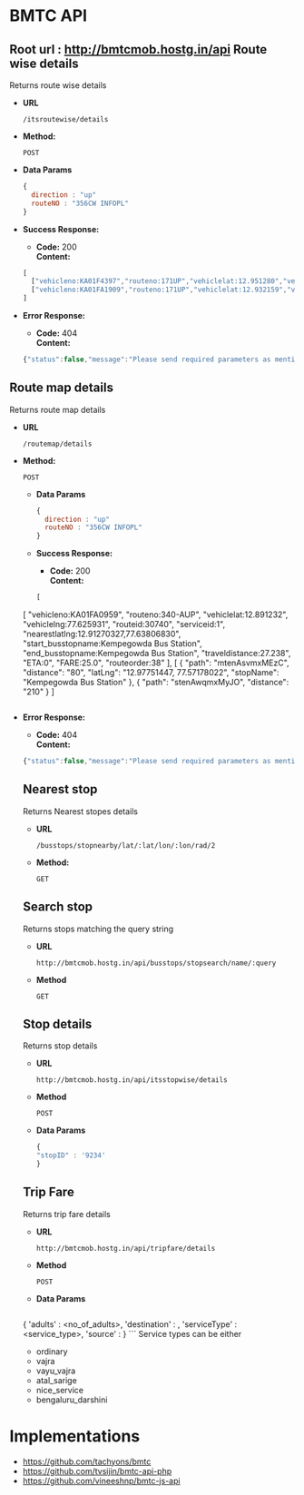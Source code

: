 # BMTC API

Root url : http://bmtcmob.hostg.in/api
**Route wise details**
----
Returns route wise details
* **URL**

  `/itsroutewise/details`

* **Method:**

  `POST`

* **Data Params**

  ```javascript
  {
    direction : "up"
    routeNO : "356CW INFOPL"
  }
  ```

* **Success Response:**

  * **Code:** 200 <br />
    **Content:**
  ```javascript
  [
    ["vehicleno:KA01F4397","routeno:171UP","vehiclelat:12.951280","vehiclelng:77.595207","routeid:30741","serviceid:1","nearestlatlng:12.95140577,77.59521987","start_busstopname:Kempegowda Bus Station","end_busstopname:Koramangala 1st Block","traveldistance:19.704","ETA:0","FARE:22.0","routeorder:19"],
    ["vehicleno:KA01FA1909","routeno:171UP","vehiclelat:12.932159","vehiclelng:77.631950","routeid:30741","serviceid:1","nearestlatlng:12.93673009,77.62652607","start_busstopname:Kempegowda Bus Station","end_busstopname:Koramangala 1st Block","traveldistance:19.704","ETA:0","FARE:22.0","routeorder:31"]
  ]
  ```
* **Error Response:**
  * **Code:** 404 <br />
  **Content:**
  ```javascript
  {"status":false,"message":"Please send required parameters as mentioned in the document"}
  ```

**Route map details**
----
Returns route map details
* **URL**

  `/routemap/details`

* **Method:**

  `POST`
  * **Data Params**

    ```javascript
    {
      direction : "up"
      routeNO : "356CW INFOPL"
    }
    ```

  * **Success Response:**

    * **Code:** 200 <br />
      **Content:**
    ```javascript
    [
  [
    "vehicleno:KA01FA0959",
    "routeno:340-AUP",
    "vehiclelat:12.891232",
    "vehiclelng:77.625931",
    "routeid:30740",
    "serviceid:1",
    "nearestlatlng:12.91270327,77.63806830",
    "start_busstopname:Kempegowda Bus Station",
    "end_busstopname:Kempegowda Bus Station",
    "traveldistance:27.238",
    "ETA:0",
    "FARE:25.0",
    "routeorder:38"
  ],
  [
    {
      "path": "mtenAsvmxMEzC",
      "distance": "80",
      "latLng": "12.97751447, 77.57178022",
      "stopName": "Kempegowda Bus Station"
    },
    {
      "path": "stenAwqmxMyJO",
      "distance": "210"
    }
  ]
    ```
* **Error Response:**
  * **Code:** 404 <br />
  **Content:**
  ```javascript
  {"status":false,"message":"Please send required parameters as mentioned in the document"}
  ```

  **Nearest stop**
  ---
  Returns Nearest stopes details
  * **URL**

    `/busstops/stopnearby/lat/:lat/lon/:lon/rad/2`

  * **Method:**

    `GET`

  **Search stop**
  ----
  Returns stops matching the query string

  * **URL**

    `http://bmtcmob.hostg.in/api/busstops/stopsearch/name/:query`

  * **Method**

    `GET`

  **Stop details**
  ---
  Returns stop details
  * **URL**

    `http://bmtcmob.hostg.in/api/itsstopwise/details`
  * **Method**

    `POST`
  * **Data Params**

    ```javascript
    {
    "stopID" : '9234'
    }
    ```

  **Trip Fare**
  ---
    Returns trip fare details
    * **URL**

      `http://bmtcmob.hostg.in/api/tripfare/details`
    * **Method**

      `POST`
    * **Data Params**

      ```javascript
    {
        'adults' : <no_of_adults>,
        'destination' : <destination>,
        'serviceType' : <service_type>,
        'source' : <source>
      }
      ```
      Service types can be either
  * ordinary
  * vajra
  * vayu_vajra
  * atal_sarige
  * nice_service
  * bengaluru_darshini


# Implementations
 * https://github.com/tachyons/bmtc
 * https://github.com/tvsijin/bmtc-api-php
 * https://github.com/vineeshnp/bmtc-js-api
